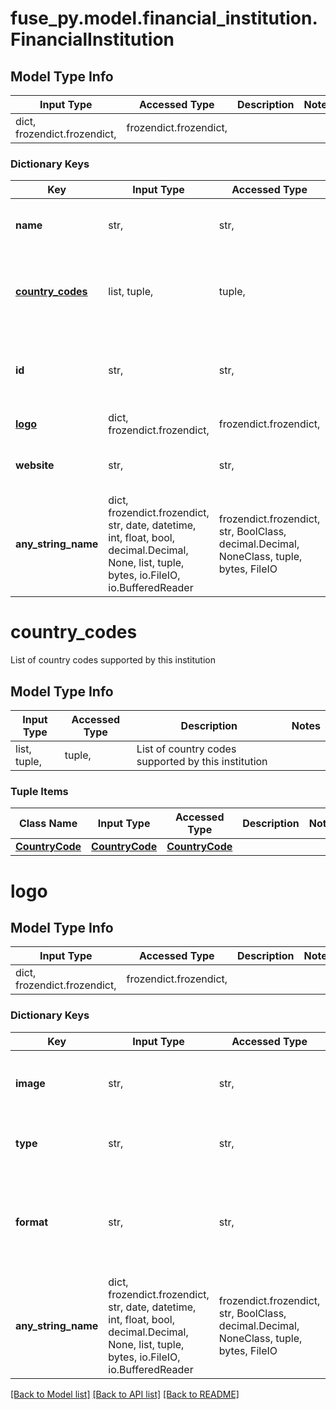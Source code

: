 # fuse_py.model.financial_institution.FinancialInstitution

## Model Type Info
Input Type | Accessed Type | Description | Notes
------------ | ------------- | ------------- | -------------
dict, frozendict.frozendict,  | frozendict.frozendict,  |  | 

### Dictionary Keys
Key | Input Type | Accessed Type | Description | Notes
------------ | ------------- | ------------- | ------------- | -------------
**name** | str,  | str,  | Name for the financial institution. | 
**[country_codes](#country_codes)** | list, tuple,  | tuple,  | List of country codes supported by this institution | 
**id** | str,  | str,  | Unique identifier for the financial institution id. | 
**[logo](#logo)** | dict, frozendict.frozendict,  | frozendict.frozendict,  |  | [optional] 
**website** | str,  | str,  | Website of the financial institution. | [optional] 
**any_string_name** | dict, frozendict.frozendict, str, date, datetime, int, float, bool, decimal.Decimal, None, list, tuple, bytes, io.FileIO, io.BufferedReader | frozendict.frozendict, str, BoolClass, decimal.Decimal, NoneClass, tuple, bytes, FileIO | any string name can be used but the value must be the correct type | [optional]

# country_codes

List of country codes supported by this institution

## Model Type Info
Input Type | Accessed Type | Description | Notes
------------ | ------------- | ------------- | -------------
list, tuple,  | tuple,  | List of country codes supported by this institution | 

### Tuple Items
Class Name | Input Type | Accessed Type | Description | Notes
------------- | ------------- | ------------- | ------------- | -------------
[**CountryCode**](CountryCode.md) | [**CountryCode**](CountryCode.md) | [**CountryCode**](CountryCode.md) |  | 

# logo

## Model Type Info
Input Type | Accessed Type | Description | Notes
------------ | ------------- | ------------- | -------------
dict, frozendict.frozendict,  | frozendict.frozendict,  |  | 

### Dictionary Keys
Key | Input Type | Accessed Type | Description | Notes
------------ | ------------- | ------------- | ------------- | -------------
**image** | str,  | str,  | Base64-encoded image data or URL for the image. | 
**type** | str,  | str,  | Type of the image. | must be one of ["base64", "url", ] 
**format** | str,  | str,  | Optional format of the image, if known. | [optional] must be one of ["png", "jpeg", "gif", "svg+xml", ] 
**any_string_name** | dict, frozendict.frozendict, str, date, datetime, int, float, bool, decimal.Decimal, None, list, tuple, bytes, io.FileIO, io.BufferedReader | frozendict.frozendict, str, BoolClass, decimal.Decimal, NoneClass, tuple, bytes, FileIO | any string name can be used but the value must be the correct type | [optional]

[[Back to Model list]](../../README.md#documentation-for-models) [[Back to API list]](../../README.md#documentation-for-api-endpoints) [[Back to README]](../../README.md)


